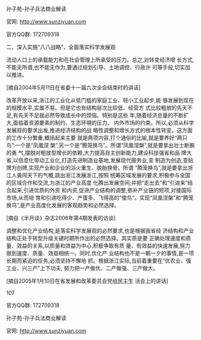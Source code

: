 孙子苑-孙子兵法商业解读

官网: http://www.sunziyuan.com

官方QQ群: 172709318

二、深入实施“八八战略”，全面落实科学发展观

流动人口上的承载能力和在社会管理上所承受的压力。总之,对转变经济增
长方式,不能无所谓,也不能无作为,要通过规划引导、土地调控、行政许
可等手段,切实加以推进。

[摘自2004年5月11日在省委十一届六次全会结束时的讲话]

改革开放以来,浙江的工业化从低门槛的家庭工业、轻小工业起步,能
够发展到现在的规模水平,实属不易。但是它也有结构层次比较低、经营方
式比较粗放的先天不足,有先天不足就必然导致成长中的烦恼。特别是这些
年,随着经济总量的不断扩大,面临着资源要素的制约、生态环境的压力、
内外市场的约束。所以,必须从科学发展观的要求出发,推进经济结构的战
略性调整和增长方式的根本性转变。这方面的工作十分繁重,概括起来主要
就是两项内容,打个通俗的比喻,就是要养好“两只鸟”:一个是“凤凰涅
槃”,另一个是“腾笼换鸟”。所谓“凤凰涅槃”,就是要拿出壮士断腕的勇
气,摆脱对粗放型增长的依赖,大力提高自主创新能力,建设科技强省和品
牌大省,以信息化带动工业化,打造先进制造业基地,发展现代服务业,变
制造为创造,变贴牌为创牌,实现产业和企业的浴火重生、脱胎换骨。所谓
“腾笼换鸟”,就是要拿出浙江人勇闯天下的气概,跳出浙江发展浙江,按照
统筹区域发展的要求,积极参与全国的区域合作和交流,为浙江的产业高度
化腾出发展空间;并把“走出去”和“引进来”结合起来,引进优质的外资
和内资,促进产业结构的调整,弥补产业链的短项,对接国际市场,从而培
育和引进吃得少、产蛋多、飞得高的“俊鸟”。实现“凤凰涅槃”和“腾笼
换鸟”,是产业高度化发展的客观趋势和必然选择。

[摘自《半月谈》杂志2006年第4期发表的访谈]

调整和优化产业结构,是落实科学发展观的必然要求,也是根据我省经
济结构和产业结构正处于转型升级关键时期所作出的必然选择。其实质是要
正确处理速度和质量、效益的关系,以质量和效益为中心,积极争取有质
量、有效益的快速发展,努力做到速度、质量、效益相统一。同时,优化产
业结构也不是一朝一夕的事情,是一项长期而紧迫的任务,必须坚持不懈地
抓。根据浙江实际,当前着重要在“优农业、强工业、兴三产”上下功夫,
努力把一产做优、二产做强、三产做大。

[摘自2005年1月10日在省发展和改革委员会党组民主生
活会上的讲话]

107

官方QQ群: 172709318

孙子苑-孙子兵法商业解读

官网: http://www.sunziyuan.com